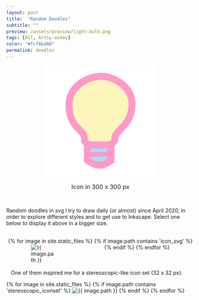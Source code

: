 ```yaml
---
layout: post
title:  "Random Doodles"
subtitle: ""
preview: /assets/preview/light-bulb.png
tags: [All, Artsy-wimey]
color: "#fcf6bdA0"
permalink: doodles
---
```

<script>
function displayImage(link) {
  document.getElementById("display").src = link;
  const path = link.split('/'); 
  const filename = path[path.length-1];// get only the file name
  const name_without_extension = filename.split('.');
  document.getElementById("caption").innerHTML = name_without_extension[0];
}
</script>

<p align="center">
    <img id="display" src="assets/preview/light-bulb.png" width="300"/>
    <figcaption id="caption" style="text-align:center; font-size: 16px;">Icon in 300 x 300 px</figcaption>
</p>

<br/>

<p>Random doodles in svg I try to draw daily (or almost) since April 2020, in order to explore different styles and to get use to Inkscape. Select one below to display it above in a bigger size.</p>
<br/>

<div class="icon-grid" style="display: flex; flex-wrap: wrap; justify-content: space-around;">
{% for image in site.static_files %}
    {% if image.path contains 'icon_svg' %}
<img src="{{ image.path }}" width="64px" title="{{ image.path }}" onclick="displayImage(this.src)" style="cursor: pointer;" />
    {% endif %}
{% endfor %}

</div>

<br/>


<div class="icon-grid" style="display: flex; flex-wrap: wrap; justify-content: center; align-items: center; vertical-align: middle;">
<p style="margin: 0;">One of them inspired me for a stereoscopic-like icon set (32 x 32 px): &nbsp;&nbsp;&nbsp;&nbsp;</p>

{% for image in site.static_files %}
    {% if image.path contains 'stereoscopic_iconset' %}
<img src="{{ image.path }}" width="32px" title="{{ image.path }}" onclick="displayImage(this.src)" style="cursor: pointer;" />
    {% endif %}
{% endfor %}

</div> 

<br/>
<br/>
